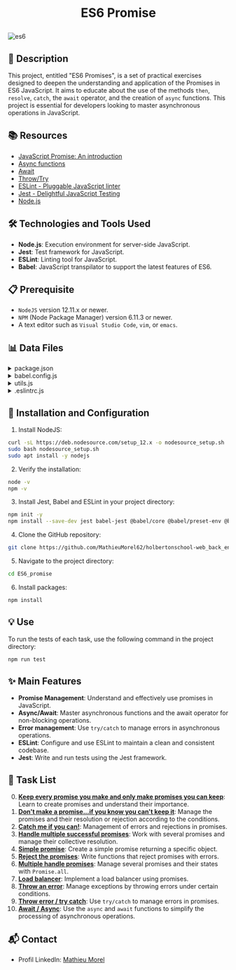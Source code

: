 # <p align="center">ES6 Promise</p>

![es6](https://github.com/MathieuMorel62/holbertonschool-web_back_end/assets/113856302/52dd5ced-41bb-479b-8caf-404080388ea5)

## 📝 Description
This project, entitled "ES6 Promises", is a set of practical exercises designed to deepen the understanding and application of the Promises in ES6 JavaScript. It aims to educate about the use of the methods `then`, `resolve`, `catch`, the `await` operator, and the creation of `async` functions. This project is essential for developers looking to master asynchronous operations in JavaScript.

## 📚 Resources
- [JavaScript Promise: An introduction](https://developer.mozilla.org/en-US/docs/Web/JavaScript/Reference/Global_Objects/Promise)
- [Async functions](https://developer.mozilla.org/en-US/docs/Web/JavaScript/Reference/Statements/async_function)
- [Await](https://developer.mozilla.org/en-US/docs/Web/JavaScript/Reference/Operators/await)
- [Throw/Try](https://developer.mozilla.org/en-US/docs/Web/JavaScript/Reference/Statements/throw)
- [ESLint - Pluggable JavaScript linter](https://eslint.org/)
- [Jest - Delightful JavaScript Testing](https://jestjs.io/)
- [Node.js](https://nodejs.org/)

## 🛠️ Technologies and Tools Used
- **Node.js**: Execution environment for server-side JavaScript.
- **Jest**: Test framework for JavaScript.
- **ESLint**: Linting tool for JavaScript.
- **Babel**: JavaScript transpilator to support the latest features of ES6.

## 📋 Prerequisite
- `NodeJS` version 12.11.x or newer.
- `NPM` (Node Package Manager) version 6.11.3 or newer.
- A text editor such as `Visual Studio Code`, `vim`, or `emacs`.

## 📊 Data Files

<details>
  <summary>package.json</summary>
  <br>

  ```json
  {
    "scripts": {
      "lint": "./node_modules/.bin/eslint",
      "check-lint": "lint [0-9]*.js",
      "dev": "npx babel-node",
      "test": "jest",
      "full-test": "./node_modules/.bin/eslint [0-9]*.js && jest"
    },
    "devDependencies": {
      "@babel/core": "^7.6.0",
      "@babel/node": "^7.8.0",
      "@babel/preset-env": "^7.6.0",
      "eslint": "^6.4.0",
      "eslint-config-airbnb-base": "^14.0.0",
      "eslint-plugin-import": "^2.18.2",
      "eslint-plugin-jest": "^22.17.0",
      "jest": "^24.9.0"
    }
  }
  ```

</details>
<details>
  <summary>babel.config.js</summary>
  <br>

  ```js
  module.exports = {
    presets: [
      [
        '@babel/preset-env',
        {
          targets: {
            node: 'current',
          },
        },
      ],
    ],
  };
  ```

</details>
<details>
  <summary>utils.js</summary>
  <br>

  ```js
  export function uploadPhoto() {
    return Promise.resolve({
      status: 200,
      body: 'photo-profile-1',
    });
  }
  
  
  export function createUser() {
    return Promise.resolve({
      firstName: 'Guillaume',
      lastName: 'Salva',
    });
  }
  ```

</details>
<details>
  <summary>.eslintrc.js</summary>
  <br>

  ```js
  module.exports = {
    env: {
      browser: false,
      es6: true,
      jest: true,
    },
    extends: [
      'airbnb-base',
      'plugin:jest/all',
    ],
    globals: {
      Atomics: 'readonly',
      SharedArrayBuffer: 'readonly',
    },
    parserOptions: {
      ecmaVersion: 2018,
      sourceType: 'module',
    },
    plugins: ['jest'],
    rules: {
      'no-console': 'off',
      'no-shadow': 'off',
      'no-restricted-syntax': [
        'error',
        'LabeledStatement',
        'WithStatement',
      ],
    },
    overrides:[
      {
        files: ['*.js'],
        excludedFiles: 'babel.config.js',
      }
    ]
  };
  ```

</details>

## 🚀 Installation and Configuration

1. Install NodeJS:

```bash
curl -sL https://deb.nodesource.com/setup_12.x -o nodesource_setup.sh
sudo bash nodesource_setup.sh
sudo apt install -y nodejs
```
2. Verify the installation:

```bash
node -v
npm -v
```

3. Install Jest, Babel and ESLint in your project directory:

```bash
npm init -y
npm install --save-dev jest babel-jest @babel/core @babel/preset-env @babel/cli eslint
```

4. Clone the GitHub repository:

```bash
git clone https://github.com/MathieuMorel62/holbertonschool-web_back_end/
```

5. Navigate to the project directory:

```bash
cd ES6_promise
```

6. Install packages:

```sh
npm install
```

## 💡 Use
To run the tests of each task, use the following command in the project directory:

```bash
npm run test
```

## ✨ Main Features

- **Promise Management**: Understand and effectively use promises in JavaScript.
- **Async/Await**: Master asynchronous functions and the await operator for non-blocking operations.
- **Error management**: Use `try/catch` to manage errors in asynchronous operations.
- **ESLint**: Configure and use ESLint to maintain a clean and consistent codebase.
- **Jest**: Write and run tests using the Jest framework.

## 📝 Task List
0. [**Keep every promise you make and only make promises you can keep**](https://github.com/MathieuMorel62/holbertonschool-web_back_end/blob/main/ES6_promise/0-promise.js): Learn to create promises and understand their importance.
1. [**Don't make a promise...if you know you can't keep it**](https://github.com/MathieuMorel62/holbertonschool-web_back_end/blob/main/ES6_promise/1-promise.js): Manage the promises and their resolution or rejection according to the conditions.
2. [**Catch me if you can!**](https://github.com/MathieuMorel62/holbertonschool-web_back_end/blob/main/ES6_promise/2-then.js): Management of errors and rejections in promises.
3. [**Handle multiple successful promises**](https://github.com/MathieuMorel62/holbertonschool-web_back_end/blob/main/ES6_promise/3-all.js): Work with several promises and manage their collective resolution.
4. [**Simple promise**](https://github.com/MathieuMorel62/holbertonschool-web_back_end/blob/main/ES6_promise/4-user-promise.js): Create a simple promise returning a specific object.
5. [**Reject the promises**](https://github.com/MathieuMorel62/holbertonschool-web_back_end/blob/main/ES6_promise/5-photo-reject.js): Write functions that reject promises with errors.
6. [**Multiple handle promises**](https://github.com/MathieuMorel62/holbertonschool-web_back_end/blob/main/ES6_promise/6-final-user.js): Manage several promises and their states with `Promise.all`.
7. [**Load balancer**](https://github.com/MathieuMorel62/holbertonschool-web_back_end/blob/main/ES6_promise/7-load_balancer.js): Implement a load balancer using promises.
8. [**Throw an error**](https://github.com/MathieuMorel62/holbertonschool-web_back_end/blob/main/ES6_promise/8-try.js): Manage exceptions by throwing errors under certain conditions.
9. [**Throw error / try catch**](https://github.com/MathieuMorel62/holbertonschool-web_back_end/blob/main/ES6_promise/9-try.js): Use `try/catch` to manage errors in promises.
10. [**Await / Async**](https://github.com/MathieuMorel62/holbertonschool-web_back_end/blob/main/ES6_promise/100-await.js): Use the `async` and `await` functions to simplify the processing of asynchronous operations.

## 📬 Contact
- Profil LinkedIn: [Mathieu Morel](https://www.linkedin.com/in/mathieu-morel-9ab457261/)
